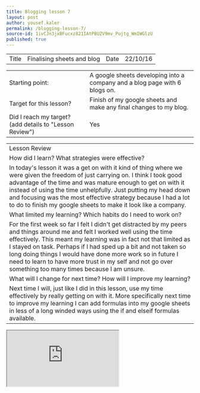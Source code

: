```yaml
---
title: Blogging lesson 7
layout: post
author: yousef.kaler
permalink: /blogging-lesson-7/
source-id: 1ivCJn3jxBFucxz821IAtPBUZV9mv_Pujtg_WmIWGlzU
published: true
---
```

<table>
  <tr>
    <td>Title</td>
    <td>Finalising sheets and blog</td>
    <td>Date</td>
    <td>22/10/16</td>
  </tr>
</table>


<table>
  <tr>
    <td>Starting point:</td>
    <td>A google sheets developing into a company and a blog page with 6 blogs on.</td>
  </tr>
  <tr>
    <td>Target for this lesson?</td>
    <td>Finish of my google sheets  and make any final changes to my blog.</td>
  </tr>
  <tr>
    <td>Did I reach my target? 
(add details to "Lesson Review")</td>
    <td> Yes</td>
  </tr>
</table>


<table>
  <tr>
    <td>Lesson Review</td>
  </tr>
  <tr>
    <td>How did I learn? What strategies were effective? </td>
  </tr>
  <tr>
    <td>In today's lesson it was a get on with it kind of thing where we were given the freedom of just carrying on. I think I took good advantage of the time and was mature enough to get on with it instead of using the time unhelpfully. Just putting my head down and focusing was the most effective strategy because I had a lot to do to finish my google sheets to make it look like a company.</td>
  </tr>
  <tr>
    <td>What limited my learning? Which habits do I need to work on? </td>
  </tr>
  <tr>
    <td>For the first week so far I felt I didn't get distracted by my peers and things around me and felt I worked well using the time effectively. This meant my learning was in fact not that limited as I stayed on task. Perhaps if I had sped up a bit and not taken so long doing things I would have done more work so in future I need to learn to have more trust in my self and not go over something too many times because I am unsure.</td>
  </tr>
  <tr>
    <td>What will I change for next time? How will I improve my learning?</td>
  </tr>
  <tr>
    <td>Next time I will, just like I did in this lesson, use my time effectively by really getting on with it. More specifically next time to improve my learning I can add formulas into my google sheets in less of a long winded ways using the if and elseif formulas available.</td>
  </tr>
</table>
<iframe src="https://docs.google.com/spreadsheets/d/1giO-RFRndXP3wyzhtTS-0rjMyQ2LVRcfMKhAdn-TeiM/pubhtml?widget=true&amp;headers=false"></iframe>

